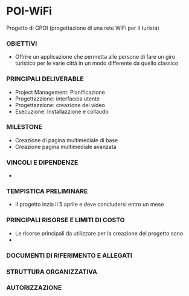 # POI-WiFi      
Progetto di GPOI (progettazione di una rete WiFi per il turista)


### OBIETTIVI
- Offrire un applicazione che permetta alle persone di fare un giro turistico per le varie città in un modo differente da quello classico

### PRINCIPALI DELIVERABLE
- Project Management: Pianificazione
- Progettazzione: interfaccia utente
- Progettazzione: creazione dei video  
- Esecuzione: Installazzione e collaudo 

### MILESTONE
- Creazione di pagina multimediale di base
- Creazione pagina multimediale avanzata 

### VINCOLI E DIPENDENZE
- 

### TEMPISTICA PRELIMINARE
- Il progetto inzia il 5 aprile e deve concludersi entro un mese 

### PRINCIPALI RISORSE E LIMITI DI COSTO 
- Le risorse principali da utilizzare per la creazione del progetto sono  
- 
### DOCUMENTI DI RIFERIMENTO E ALLEGATI 

### STRUTTURA ORGANIZZATIVA

### AUTORIZZAZIONE





